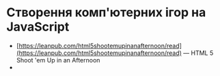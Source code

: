 # Створення комп'ютерних ігор на JavaScript

* [https://leanpub.com/html5shootemupinanafternoon/read](https://leanpub.com/html5shootemupinanafternoon/read) — HTML 5 Shoot 'em Up in an Afternoon
* 



